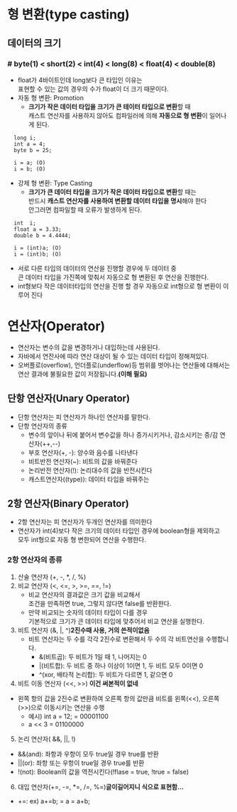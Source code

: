# 형 변환(type casting)

## 데이터의 크기

### # byte(1) < short(2) < int(4) < long(8) < float(4) < double(8)

- float가 4바이트인데 long보다 큰 타입인 이유는  
  표현할 수 있는 값의 경우의 수가 float이 더 크기 때문이다.
- 자동 형 변환: Promotion
  - **크기가 작은 데이터 타입을 크기가 큰 테이터 타입으로 변환**할 때  
    캐스트 연산자를 사용하지 않아도 컴파일러에 의해 **자동으로 형 변환**이 일어나게 된다.

```
  long i;
  int a = 4;
  byte b = 25;

  i = a; (O)
  i = b; (O)
```

- 강제 형 변환: Type Casting
  - **크기가 큰 데이터 타입을 크기가 작은 데이터 타입으로 변환**할 때는  
    반드시 **캐스트 연산자를 사용하여 변환할 데이터 타입을 명시**해야 한다  
    안그러면 컴파일할 때 오류가 발생하게 된다.

```
  int  i;
  float a = 3.33;
  double b = 4.4444;

  i = (int)a; (O)
  i = (int)b; (O)
```

- 서로 다른 타입의 데이터의 연산을 진행할 경우에 두 데이터 중  
  큰 데이터 타입을 가진쪽에 맞춰서 자동으로 형 변환된 후 연산을 진행한다.
- int형보다 작은 데이터타입의 연산을 진행 할 경우 자동으로 int형으로 형 변환이 이루어 진다

# 연산자(Operator)

- 연산자는 변수의 값을 변경하거나 대입하는데 사용된다.
- 자바에서 연잔사에 따라 연산 대상이 될 수 있는 데이터 타입이 정해져있다.
- 오버플로(overflow), 언더플로(underflow)등 범위를 벗어나는 연산들에 대해서는  
  연산 결과에 불필요한 값이 저장됩니다.**(이해 필요)**

## 단항 연산자(Unary Operator)

- 단항 연산자는 피 연산자가 하나인 연산자를 말한다.
- 단항 연산자의 종류
  - 변수의 앞이나 뒤에 붙어서 변수값을 하나 증가시키거나, 감소시키는 증/감 연산자(++,--)
  - 부호 연산자(+, -): 양수와 음수를 나타낸다
  - 비트반전 연산자(~): 비트의 값을 바꿔준다
  - 논리반전 연산자(!): 논리대수의 값을 반전시킨다
  - 캐스트연산자((type)): 데이터 타입을 바꿔주는

## 2항 연산자(Binary Operator)

- 2항 연산자는 피 연산자가 두개인 연산자를 의미한다
- 연산자가 int(4)보다 작은 크기의 데이터 타입인 경우에 boolean형을 제외하고  
  모두 int형으로 자동 형 변한되어 연산을 수행한다.

### 2항 연산자의 종류

1. 산술 연산자 (+, -, \*, /, %)
2. 비교 연산자 (<, <=, >, >=, ==, !=)
   - 비교 연산자의 결과값은 크기 값을 비교해서  
     조건을 만족하면 true, 그렇지 않다면 false를 반환한다.
   - 만약 비교되는 숫자의 데이터 타입이 다를 경우  
     기본적으로 크기가 큰 데이터 타입에 맞추어서 비교 연산을 실행한다.
3. 비트 연산자 (&, |, ^)**2진수때 사용, 거의 쓴적이없음**
   - 비트 연산자는 두 수를 각각 2진수로 변환해서 두 수의 각 비트연산을 수행합니다.
     - &(비트곱): 두 비트가 1일 때 1, 나머지는 0
     - |(비트합): 두 비트 중 하나 이상이 1이면 1, 두 비트 모두 0이면 0
     - ^(xor, 배타적 논리합): 두 비트가 다르면 1, 같으면 0
4. 비트 이동 연산자 (<<, >>) **이건 써본적이 없네**

- 왼쪽 항의 값을 2진수로 변환하여 오른쪽 항의 값만큼 비트를 왼쪽(<<), 오른쪽(>>)으로 이동시키는 연산을 수행
  - 예시) int a = 12; = 00001100
  - a << 3 = 01100000

5. 논리 연산자( &&, ||, !)

- &&(and): 좌항과 우항이 모두 true일 경우 true를 반환
- ||(or): 좌항 또는 우항이 true일 경우 true를 반환
- !(not): Boolean의 값을 역전시킨다(!flase = true, !true = false)

6. 대입 연산자(+=, -=, \*=, /=, %=)**글이길어지니 식으로 표현함...**

- +=: ex) a+=b; = a = a+b;
